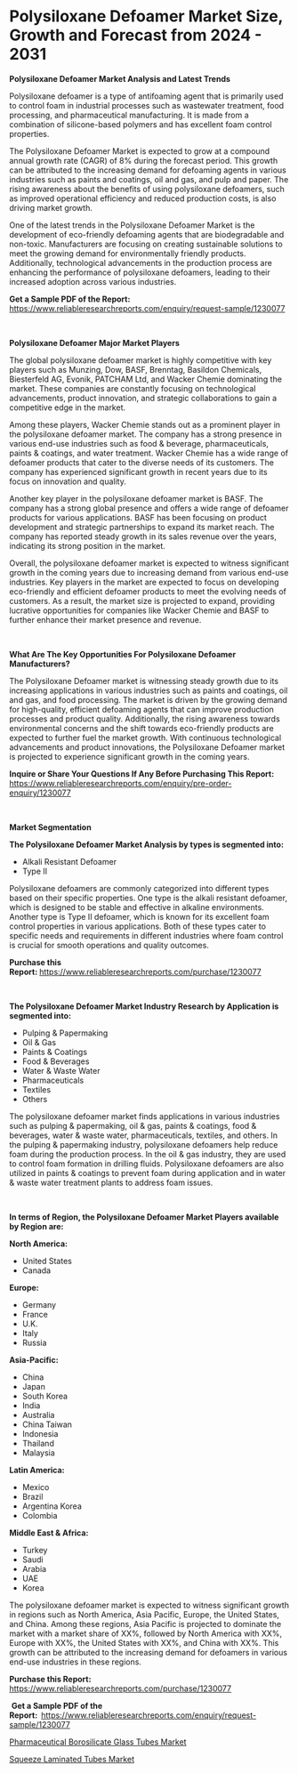 <p><h1>Polysiloxane Defoamer Market Size, Growth and Forecast from 2024 - 2031</h1></p><p><strong>Polysiloxane Defoamer Market Analysis and Latest Trends</strong></p>
<p><p>Polysiloxane defoamer is a type of antifoaming agent that is primarily used to control foam in industrial processes such as wastewater treatment, food processing, and pharmaceutical manufacturing. It is made from a combination of silicone-based polymers and has excellent foam control properties.</p><p>The Polysiloxane Defoamer Market is expected to grow at a compound annual growth rate (CAGR) of 8% during the forecast period. This growth can be attributed to the increasing demand for defoaming agents in various industries such as paints and coatings, oil and gas, and pulp and paper. The rising awareness about the benefits of using polysiloxane defoamers, such as improved operational efficiency and reduced production costs, is also driving market growth.</p><p>One of the latest trends in the Polysiloxane Defoamer Market is the development of eco-friendly defoaming agents that are biodegradable and non-toxic. Manufacturers are focusing on creating sustainable solutions to meet the growing demand for environmentally friendly products. Additionally, technological advancements in the production process are enhancing the performance of polysiloxane defoamers, leading to their increased adoption across various industries.</p></p>
<p><strong>Get a Sample PDF of the Report:&nbsp;</strong> <a href="https://www.reliableresearchreports.com/enquiry/request-sample/1230077">https://www.reliableresearchreports.com/enquiry/request-sample/1230077</a></p>
<p>&nbsp;</p>
<p><strong>Polysiloxane Defoamer Major Market Players</strong></p>
<p><p>The global polysiloxane defoamer market is highly competitive with key players such as Munzing, Dow, BASF, Brenntag, Basildon Chemicals, Biesterfeld AG, Evonik, PATCHAM Ltd, and Wacker Chemie dominating the market. These companies are constantly focusing on technological advancements, product innovation, and strategic collaborations to gain a competitive edge in the market.</p><p>Among these players, Wacker Chemie stands out as a prominent player in the polysiloxane defoamer market. The company has a strong presence in various end-use industries such as food & beverage, pharmaceuticals, paints & coatings, and water treatment. Wacker Chemie has a wide range of defoamer products that cater to the diverse needs of its customers. The company has experienced significant growth in recent years due to its focus on innovation and quality.</p><p>Another key player in the polysiloxane defoamer market is BASF. The company has a strong global presence and offers a wide range of defoamer products for various applications. BASF has been focusing on product development and strategic partnerships to expand its market reach. The company has reported steady growth in its sales revenue over the years, indicating its strong position in the market.</p><p>Overall, the polysiloxane defoamer market is expected to witness significant growth in the coming years due to increasing demand from various end-use industries. Key players in the market are expected to focus on developing eco-friendly and efficient defoamer products to meet the evolving needs of customers. As a result, the market size is projected to expand, providing lucrative opportunities for companies like Wacker Chemie and BASF to further enhance their market presence and revenue.</p></p>
<p>&nbsp;</p>
<p><strong>What Are The Key Opportunities For Polysiloxane Defoamer Manufacturers?</strong></p>
<p><p>The Polysiloxane Defoamer market is witnessing steady growth due to its increasing applications in various industries such as paints and coatings, oil and gas, and food processing. The market is driven by the growing demand for high-quality, efficient defoaming agents that can improve production processes and product quality. Additionally, the rising awareness towards environmental concerns and the shift towards eco-friendly products are expected to further fuel the market growth. With continuous technological advancements and product innovations, the Polysiloxane Defoamer market is projected to experience significant growth in the coming years.</p></p>
<p><strong>Inquire or Share Your Questions If Any Before Purchasing This Report:</strong> <a href="https://www.reliableresearchreports.com/enquiry/pre-order-enquiry/1230077">https://www.reliableresearchreports.com/enquiry/pre-order-enquiry/1230077</a></p>
<p>&nbsp;</p>
<p><strong>Market Segmentation</strong></p>
<p><strong>The Polysiloxane Defoamer Market Analysis by types is segmented into:</strong></p>
<p><ul><li>Alkali Resistant Defoamer</li><li>Type II</li></ul></p>
<p><p>Polysiloxane defoamers are commonly categorized into different types based on their specific properties. One type is the alkali resistant defoamer, which is designed to be stable and effective in alkaline environments. Another type is Type II defoamer, which is known for its excellent foam control properties in various applications. Both of these types cater to specific needs and requirements in different industries where foam control is crucial for smooth operations and quality outcomes.</p></p>
<p><strong>Purchase this Report:&nbsp;</strong><a href="https://www.reliableresearchreports.com/purchase/1230077">https://www.reliableresearchreports.com/purchase/1230077</a></p>
<p>&nbsp;</p>
<p><strong>The Polysiloxane Defoamer Market Industry Research by Application is segmented into:</strong></p>
<p><ul><li>Pulping & Papermaking</li><li>Oil & Gas</li><li>Paints & Coatings</li><li>Food & Beverages</li><li>Water & Waste Water</li><li>Pharmaceuticals</li><li>Textiles</li><li>Others</li></ul></p>
<p><p>The polysiloxane defoamer market finds applications in various industries such as pulping & papermaking, oil & gas, paints & coatings, food & beverages, water & waste water, pharmaceuticals, textiles, and others. In the pulping & papermaking industry, polysiloxane defoamers help reduce foam during the production process. In the oil & gas industry, they are used to control foam formation in drilling fluids. Polysiloxane defoamers are also utilized in paints & coatings to prevent foam during application and in water & waste water treatment plants to address foam issues.</p></p>
<p>&nbsp;</p>
<p><strong>In terms of Region, the Polysiloxane Defoamer Market Players available by Region are:</strong></p>
<p>
    <p> <strong> North America: </strong>
        <ul>
            <li>United States</li>
            <li>Canada</li>
        </ul>
        </p> 
    <p> <strong> Europe: </strong>
        <ul>
            <li>Germany</li>
            <li>France</li>
            <li>U.K.</li>
            <li>Italy</li>
            <li>Russia</li>
        </ul>
        </p> 
    <p> <strong> Asia-Pacific: </strong>
        <ul>
            <li>China</li>
            <li>Japan</li>
            <li>South Korea</li>
            <li>India</li>
            <li>Australia</li>
            <li>China Taiwan</li>
            <li>Indonesia</li>
            <li>Thailand</li>
            <li>Malaysia</li>
        </ul>
        </p> 
    <p> <strong> Latin America: </strong>
        <ul>
            <li>Mexico</li>
            <li>Brazil</li>
            <li>Argentina Korea</li>
            <li>Colombia</li>
        </ul>
        </p> 
    <p> <strong> Middle East & Africa: </strong>
        <ul>
            <li>Turkey</li>
            <li>Saudi</li>
            <li>Arabia</li>
            <li>UAE</li>
            <li>Korea</li>
        </ul>
    </p>
    </p>
<p><p>The polysiloxane defoamer market is expected to witness significant growth in regions such as North America, Asia Pacific, Europe, the United States, and China. Among these regions, Asia Pacific is projected to dominate the market with a market share of XX%, followed by North America with XX%, Europe with XX%, the United States with XX%, and China with XX%. This growth can be attributed to the increasing demand for defoamers in various end-use industries in these regions.</p></p>
<p><strong>Purchase this Report: </strong><a href="https://www.reliableresearchreports.com/purchase/1230077">https://www.reliableresearchreports.com/purchase/1230077</a></p>
<p>&nbsp;<strong>Get a Sample PDF of the Report:&nbsp;&nbsp;</strong><a href="https://www.reliableresearchreports.com/enquiry/request-sample/1230077">https://www.reliableresearchreports.com/enquiry/request-sample/1230077</a></p>
<p><strong></strong></p>
<p><p><a href="https://forested-sushi-9b0.notion.site/Pharmaceutical-Borosilicate-Glass-Tubes-Market-Centers-on-Aspects-such-as-Market-Growth-Market-Shar-30453d4064774af4aebf567724031f53">Pharmaceutical Borosilicate Glass Tubes Market</a></p><p><a href="https://summer-dogwood-3e9.notion.site/Squeeze-Laminated-Tubes-Market-Dynamics-2024-2031-Also-about-Its-Market-Trends-Projections-and-Op-3e3d7e17efa14ef1aa4ae09945e2ce9c">Squeeze Laminated Tubes Market</a></p></p>